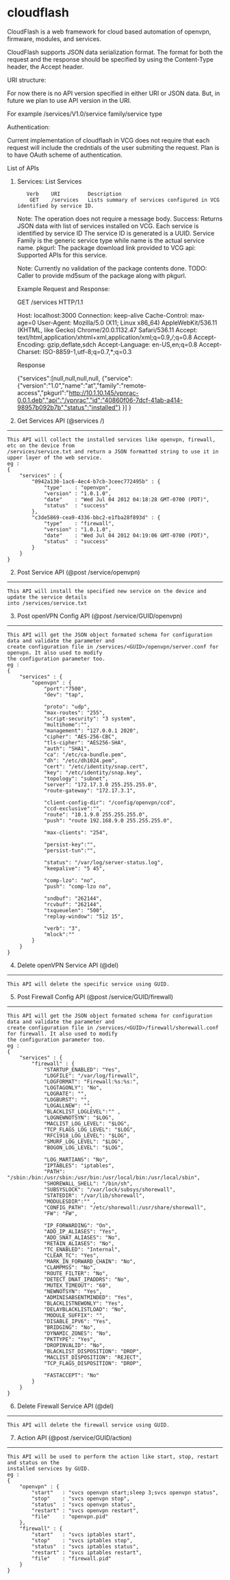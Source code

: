 cloudflash
==========

CloudFlash is a web framework for cloud based automation of openvpn, firmware, modules, and services.

CloudFlash supports JSON data serialization format. The format for both the request and the response 
should be specified by using the Content-Type header, the Accept header.

URI structure:

For now there is no API version specified in either URI or JSON data. But, in future we plan to use 
API version in the URI. 

   For example /services/V1.0/service family/service type
   

Authentication:

Current implementation of cloudflash in VCG does not require that each request will include the credntials of 
the user submiting the request.
Plan is to have OAuth scheme of authentication.

List of APIs

  1. Services:
     List Services
         
            Verb	URI	        Description
             GET	/services	Lists summary of services configured in VCG identified by service ID.

     Note: The operation does not require a message body.
     Success: Returns JSON data with list of services installed on VCG. Each service is identified by service ID 
     The service ID is generated is a UUID. 
     Service Family is the generic service type while name is the actual service name. 
     pkgurl: The package download link provided to VCG
     api: Supported APIs for this service.
     
     Note: Currently no validation of the package contents done.
     TODO: Caller to provide md5sum of the package along with pkgurl.
     
     Example Request and Response:
     
     GET /services HTTP/1.1
     
       Host: localhost:3000
       Connection: keep-alive
       Cache-Control: max-age=0
       User-Agent: Mozilla/5.0 (X11; Linux x86_64) AppleWebKit/536.11 (KHTML, like Gecko) Chrome/20.0.1132.47 Safari/536.11
       Accept: text/html,application/xhtml+xml,application/xml;q=0.9,*/*;q=0.8
       Accept-Encoding: gzip,deflate,sdch
       Accept-Language: en-US,en;q=0.8
       Accept-Charset: ISO-8859-1,utf-8;q=0.7,*;q=0.3
       
     Response 
     
     {"services":[null,null,null,null,
       {"service":
         {"version":"1.0","name":"at","family":"remote-access","pkgurl":"http://10.1.10.145/vpnrac-0.0.1.deb","api":"/vpnrac","id":"40860f06-7dcf-41ab-a414-98957b092b7b","status":"installed"}
       }]
     }

1. Get Services API (@services /)
---------------------------------
	This API will collect the installed services like openvpn, firewall, etc on the device from
	/services/service.txt and return a JSON formatted string to use it in upper layer of the web service.
	eg : 
	{
		"services" : { 
			"0942a130-1ac6-4ec4-b7cb-3ceec772495b" : {
				"type"    : "openvpn",
				"version" : "1.0.1.0",
				"date"    : "Wed Jul 04 2012 04:18:28 GMT-0700 (PDT)",
				"status"  : "success"
			},
			"c3de5869-cea9-4336-bbc2-e1fba28f893d" : {
				"type"    : "firewall",
				"version" : "1.0.1.0",
				"date"    : "Wed Jul 04 2012 04:19:06 GMT-0700 (PDT)",
				"status"  : "success"
			}
		}
	} 

2. Post Service API (@post /service/openvpn)
--------------------------------------------
	This API will install the specified new service on the device and update the service details 
	into /services/service.txt

3. Post openVPN Config API (@post /service/GUID/openvpn)
--------------------------------------------------------
	This API will get the JSON object formated schema for configuration data and validate the parameter and
	create configuration file in /services/<GUID>/openvpn/server.conf for openvpn. It also used to modify 
	the configuration parameter too.
	eg :
	{
		"services" : {   	
			"openvpn" : {
				"port":"7500",
				"dev": "tap",
		
				"proto": "udp",
				"max-routes": "255",
				"script-security": "3 system",
				"multihome":"",
				"management": "127.0.0.1 2020",
				"cipher": "AES-256-CBC",
				"tls-cipher": "AES256-SHA",
				"auth": "SHA1",
				"ca": "/etc/ca-bundle.pem",
				"dh": "/etc/dh1024.pem",
				"cert": "/etc/identity/snap.cert",
				"key": "/etc/identity/snap.key",
				"topology": "subnet",
				"server": "172.17.3.0 255.255.255.0",
				"route-gateway": "172.17.3.1",
		
				"client-config-dir": "/config/openvpn/ccd",
				"ccd-exclusive":"",
				"route": "10.1.9.0 255.255.255.0",
				"push": "route 192.168.9.0 255.255.255.0",
		                                          
				"max-clients": "254",
		                                  
				"persist-key":"",
				"persist-tun":"",                          
		                                  
				"status": "/var/log/server-status.log",
				"keepalive": "5 45",                        
				                                   
				"comp-lzo": "no",
				"push": "comp-lzo no",
		
				"sndbuf": "262144",                      
				"rcvbuf": "262144",                  
				"txqueuelen": "500",                         
				"replay-window": "512 15",                                           
		
				"verb": "3",
				"mlock":""    
			}
		}
	}

4. Delete openVPN Service API (@del)
------------------------------------
	This API will delete the specific service using GUID.

5. Post Firewall Config API (@post /service/GUID/firewall)
----------------------------------------------------------
	This API will get the JSON object formated schema for configuration data and validate the parameter and
	create configuration file in /services/<GUID>/firewall/shorewall.conf for firewall. It also used to modify 
	the configuration parameter too.
	eg :
	{
		"services" : {   	
			"firewall" : {
				"STARTUP_ENABLED": "Yes",
				"LOGFILE": "/var/log/firewall",
				"LOGFORMAT": "Firewall:%s:%s:",
				"LOGTAGONLY": "No",
				"LOGRATE": "",
				"LOGBURST": "",
				"LOGALLNEW": "",
				"BLACKLIST_LOGLEVEL":"" ,
				"LOGNEWNOTSYN": "$LOG",
				"MACLIST_LOG_LEVEL": "$LOG",
				"TCP_FLAGS_LOG_LEVEL": "$LOG",
				"RFC1918_LOG_LEVEL": "$LOG",
				"SMURF_LOG_LEVEL": "$LOG",
				"BOGON_LOG_LEVEL": "$LOG",
	
				"LOG_MARTIANS": "No",
				"IPTABLES": "iptables",
				"PATH": "/sbin:/bin:/usr/sbin:/usr/bin:/usr/local/bin:/usr/local/sbin",
				"SHOREWALL_SHELL": "/bin/sh",
				"SUBSYSLOCK": "/var/lock/subsys/shorewall",
				"STATEDIR": "/var/lib/shorewall",
				"MODULESDIR":"" ,
				"CONFIG_PATH": "/etc/shorewall:/usr/share/shorewall",
				"FW": "FW",
	
				"IP_FORWARDING": "On",
				"ADD_IP_ALIASES": "Yes",
				"ADD_SNAT_ALIASES": "No",
				"RETAIN_ALIASES": "No",
				"TC_ENABLED": "Internal",
				"CLEAR_TC": "Yes",
				"MARK_IN_FORWARD_CHAIN": "No",
				"CLAMPMSS": "No",
				"ROUTE_FILTER": "No",
				"DETECT_DNAT_IPADDRS": "No",
				"MUTEX_TIMEOUT": "60",
				"NEWNOTSYN": "Yes",
				"ADMINISABSENTMINDED": "Yes",
				"BLACKLISTNEWONLY": "Yes",
				"DELAYBLACKLISTLOAD": "No",
				"MODULE_SUFFIX": "",
				"DISABLE_IPV6": "Yes",
				"BRIDGING": "No",
				"DYNAMIC_ZONES": "No",
				"PKTTYPE": "Yes",
				"DROPINVALID": "No",
				"BLACKLIST_DISPOSITION": "DROP",
				"MACLIST_DISPOSITION": "REJECT",
				"TCP_FLAGS_DISPOSITION": "DROP",
	
				"FASTACCEPT": "No"
			}
		}
	}

6. Delete Firewall Service API (@del)
-------------------------------------
	This API will delete the firewall service using GUID.

7. Action API (@post /service/GUID/action)
------------------------------------------
	This API will be used to perform the action like start, stop, restart and status on the 
	installed services by GUID.
	eg : 
	{
		"openvpn" : {
			"start"   : "svcs openvpn start;sleep 3;svcs openvpn status",
			"stop"    : "svcs openvpn stop",
			"status"  : "svcs openvpn status",
			"restart" : "svcs openvpn restart",
			"file"    : "openvpn.pid"
		},
	 	"firewall" : {
			"start"   : "svcs iptables start",
			"stop"    : "svcs iptables stop",
			"status"  : "svcs iptables status",
			"restart" : "svcs iptables restart",
			"file"    : "firewall.pid"
		}
	}
